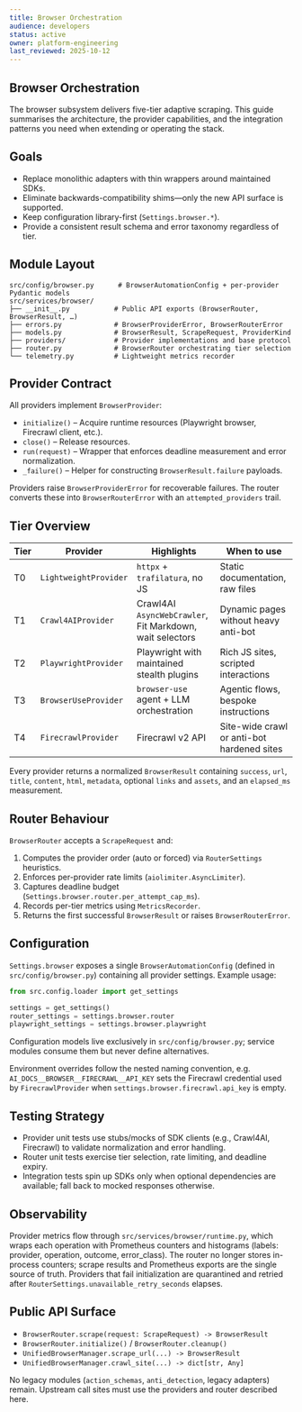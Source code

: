 ```yaml
---
title: Browser Orchestration
audience: developers
status: active
owner: platform-engineering
last_reviewed: 2025-10-12
---
```


## Browser Orchestration

The browser subsystem delivers five-tier adaptive scraping. This guide
summarises the architecture, the provider capabilities, and the integration
patterns you need when extending or operating the stack.

## Goals

- Replace monolithic adapters with thin wrappers around maintained SDKs.
- Eliminate backwards-compatibility shims—only the new API surface is supported.
- Keep configuration library-first (`Settings.browser.*`).
- Provide a consistent result schema and error taxonomy regardless of tier.

## Module Layout

```
src/config/browser.py      # BrowserAutomationConfig + per-provider Pydantic models
src/services/browser/
├── __init__.py           # Public API exports (BrowserRouter, BrowserResult, …)
├── errors.py             # BrowserProviderError, BrowserRouterError
├── models.py             # BrowserResult, ScrapeRequest, ProviderKind
├── providers/            # Provider implementations and base protocol
├── router.py             # BrowserRouter orchestrating tier selection
└── telemetry.py          # Lightweight metrics recorder
```

## Provider Contract

All providers implement `BrowserProvider`:

- `initialize()` – Acquire runtime resources (Playwright browser, Firecrawl
  client, etc.).
- `close()` – Release resources.
- `run(request)` – Wrapper that enforces deadline measurement and error
  normalization.
- `_failure()` – Helper for constructing `BrowserResult.failure` payloads.

Providers raise `BrowserProviderError` for recoverable failures. The router
converts these into `BrowserRouterError` with an `attempted_providers` trail.

## Tier Overview

| Tier | Provider              | Highlights                                               | When to use                                |
| ---- | --------------------- | -------------------------------------------------------- | ------------------------------------------ |
| T0   | `LightweightProvider` | `httpx` + `trafilatura`, no JS                           | Static documentation, raw files            |
| T1   | `Crawl4AIProvider`    | Crawl4AI `AsyncWebCrawler`, Fit Markdown, wait selectors | Dynamic pages without heavy anti-bot       |
| T2   | `PlaywrightProvider`  | Playwright with maintained stealth plugins               | Rich JS sites, scripted interactions       |
| T3   | `BrowserUseProvider`  | `browser-use` agent + LLM orchestration                  | Agentic flows, bespoke instructions        |
| T4   | `FirecrawlProvider`   | Firecrawl v2 API                                         | Site-wide crawl or anti-bot hardened sites |

Every provider returns a normalized `BrowserResult` containing
`success`, `url`, `title`, `content`, `html`, `metadata`, optional `links`
and `assets`, and an `elapsed_ms` measurement.

## Router Behaviour

`BrowserRouter` accepts a `ScrapeRequest` and:

1. Computes the provider order (auto or forced) via `RouterSettings` heuristics.
2. Enforces per-provider rate limits (`aiolimiter.AsyncLimiter`).
3. Captures deadline budget (`Settings.browser.router.per_attempt_cap_ms`).
4. Records per-tier metrics using `MetricsRecorder`.
5. Returns the first successful `BrowserResult` or raises `BrowserRouterError`.

## Configuration

`Settings.browser` exposes a single `BrowserAutomationConfig` (defined in
`src/config/browser.py`) containing all provider settings. Example usage:

```python
from src.config.loader import get_settings

settings = get_settings()
router_settings = settings.browser.router
playwright_settings = settings.browser.playwright
```

Configuration models live exclusively in `src/config/browser.py`; service
modules consume them but never define alternatives.

Environment overrides follow the nested naming convention, e.g.
`AI_DOCS__BROWSER__FIRECRAWL__API_KEY` sets the Firecrawl credential used by
`FirecrawlProvider` when `settings.browser.firecrawl.api_key` is empty.

## Testing Strategy

- Provider unit tests use stubs/mocks of SDK clients (e.g., Crawl4AI, Firecrawl)
  to validate normalization and error handling.
- Router unit tests exercise tier selection, rate limiting, and deadline expiry.
- Integration tests spin up SDKs only when optional dependencies are available;
  fall back to mocked responses otherwise.

## Observability

Provider metrics flow through `src/services/browser/runtime.py`, which wraps
each operation with Prometheus counters and histograms (labels: provider,
operation, outcome, error_class). The router no longer stores in-process
counters; scrape results and Prometheus exports are the single source of truth.
Providers that fail initialization are quarantined and retried after
`RouterSettings.unavailable_retry_seconds` elapses.

## Public API Surface

- `BrowserRouter.scrape(request: ScrapeRequest) -> BrowserResult`
- `BrowserRouter.initialize()` / `BrowserRouter.cleanup()`
- `UnifiedBrowserManager.scrape_url(...) -> BrowserResult`
- `UnifiedBrowserManager.crawl_site(...) -> dict[str, Any]`

No legacy modules (`action_schemas`, `anti_detection`, legacy adapters) remain.
Upstream call sites must use the providers and router described here.
